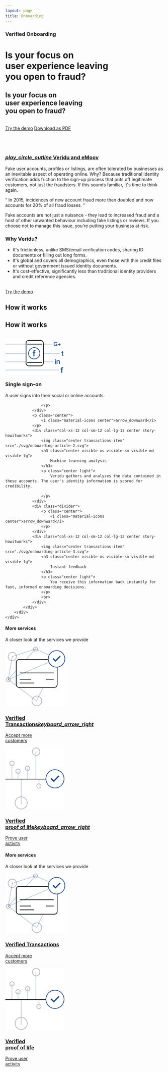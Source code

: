 ```yaml
---
layout: page
title: Onboarding
---
```


<div class="container-fluid">
    <div class="row">
        <div class="col-xs-12 col-sm-12 col-lg-12 box darkblue-bg wow animate fadeIn padding-bottom-header">
            <div class="row article-header-content">    
                <div class="col-xs-12 col-sm-7 col-lg-7 p1">
                    <div class="divider-header-3"></div>
                    <h3 class="visible-xs visible-sm visible-md visible-lg white">
                        Verified Onboarding</h3>
                    <h1 class="hidden-xs hidden-sm hidden-md visible-lg maxwidth-big-headline thin white">
                        Is your focus on<br> user experience leaving<br>  you open to fraud?</h1>
                    <h2 class="visible-xs visible-sm visible-md hidden-lg maxwidth-small-headline thin white">
                        Is your focus on<br> user experience leaving<br>  you open to fraud?
                    </h2>
                    <div class="divider-header-2"></div>
                    <br class="visible-lg">
                    <div>
                        <span class="button-width">
                            <a class="secondary-negative-button" target="blank" href="http://demo.veridu.com/onboarding/">Try the demo</a>
                        </span>
                            <a class="secondary-negative-button hidden-xs" target="blank" href="./pdf/Onboarding.pdf">Download as PDF</a>
                    </div>
                    <div class="divider-header"></div>
                    <br class="visible-sm visible-xs">
                </div>
                <br class="hidden-xs hidden-sm"><br class="hidden-xs">
                <a class="swipebox-video" href="https://www.youtube.com/watch?v=T4HiD8Hq4Jc" rel="vimeo">
                    <div class="col-xs-12 col-sm-5 col-lg-4 box story-video emoov-video worldpay-video-hover">
                        <div class="video-line">
                        </div>
                        <div class="story-video-text story-video-text-hover">
                            <h3 class="visible-xs visible-sm visible-md visible-lg" id="worlpay-text">
                                <i class="material-icons icon-position">play_circle_outline</i> Veridu and eMoov
                            </h3>
                        </div>
                    </div>
                </a>
            </div>
        </div>
    </div>
</div>

<div class="container-fluid">
    <div class="row">
        <div class="col-xs-12 col-sm-7 col-lg-8 box box-text white-bg wow animate fadeIn">
            <div class="tl-line">
            </div>
            <p class="light">
                Fake user accounts, profiles or listings, are often tolerated by businesses as an inevitable aspect of operating online. Why? Because traditional identity verification adds friction to the sign-up process that puts off legitimate customers, not just the fraudsters. If this sounds familiar, it's time to think again.
            </p>
            <q>
                In 2015, incidences of new account fraud more than doubled and now accounts for 20% of all fraud losses.
            </q>
            <p class="light">
                Fake accounts are not just a nuisance - they lead to increased fraud and a host of other unwanted behaviour including fake listings or reviews. If you choose not to manage this issue, you're putting your business at risk.
            </p>
            <h3>
            Why Veridu?
            </h3>
            <ul class="light">
                <li>
                    It's frictionless, unlike SMS/email verification codes, sharing ID documents or filling out long forms.
                </li>
                <li>
                    It's global and covers all demographics, even those with thin credit files or without government issued identity documents.
                </li>
                <li>
                    It's cost-effective, significantly less than traditional identity providers and credit reference agencies.
                </li>
            </ul>
            <br>
            <a href="http://demo.veridu.com/payments/">
                <div class="demo-button-onboarding">
                    <div>
                        <a class="secondary-negative-button" href="http://demo.veridu.com/payments/">Try the demo</a>
                    </div>
                </div>
                <div class="col-xs-12 col-sm-12 col-lg-12 story-demo onboarding-demo">
                </div>
            </a>
        </div>
        <div class="col-xs-12 col-sm-5 col-lg-4 box box-text wow animate fadeIn">
            <div class="tl-line">
            </div>
            <h2 class="visible-lg center thin">How it works</h2>
            <h2 class="hidden-lg center thin">How it works</h2>
            <br>
            <div class="row">
                <div class="col-xs-12 col-sm-12 col-lg-12 center story-howitworks divider">
                    <img class="center transactions-item" src="./svg/onboarding-article-1.svg">
                    <h3 class="center visible-xs visible-sm visible-md visible-lg">
                        Single sign-on 
                    </h3>
                    <p class="center light">
                        A user signs into their social or online accounts.

                    </p>
                </div>
                <p class="center">
                    <i class="material-icons center">arrow_downward</i>
                </p>
                <div class="col-xs-12 col-sm-12 col-lg-12 center story-howitworks">
                    <img class="center transactions-item" src="./svg/onboarding-article-2.svg">
                    <h3 class="center visible-xs visible-sm visible-md visible-lg">
                        Machine learning analysis
                    </h3>
                    <p class="center light">
                        Veridu gathers and analyses the data contained in these accounts. The user's identity information is scored for credibility.

                    </p>
                </div>
                <div class="divider">
                    <p class="center">
                        <i class="material-icons center">arrow_downward</i>
                    </p>
                </div>
                <div class="col-xs-12 col-sm-12 col-lg-12 center story-howitworks">
                    <img class="center transactions-item" src="./svg/onboarding-article-3.svg">
                    <h3 class="center visible-xs visible-sm visible-md visible-lg">
                        Instant feedback
                    </h3>
                    <p class="center light">
                        You receive this information back instantly for fast, informed onboarding decisions.
                    </p>
                    <br>
                </div>
            </div>
        </div>
    </div>
</div>

<div class="visible-lg hidden-xs container-fluid wow animate fadeIn divider">
    <div class="row">
        <div class="col-xs-12 col-sm-4 col-lg-3 box heading-solutions">
            <h4 class="visible-xs visible-sm visible-md visible-lg white">More services</h4>
            <p class="maxwidth light solutionsh3 white">
                A closer look at the services we provide                
            </p>
        </div>
        <a href="./transactions.html">
            <div class="col-xs-12 col-sm-4 col-lg-3 box story-product transactions-icons transaction-product">
                <div class="tl-line transaction-line">
                </div>
                <div class="row">
                    <div class="col-xs-6 col-sm-6 col-lg-5">
                        <img class="solutions-item" src="./svg/creditcard-1.svg">
                    </div>
                    <div class="col-xs-6 col-sm-6 col-lg-7">
                        <h3 class="visible-xs visible-sm visible-md visible-lg darkblue">
                            Verified<br>Transactions<i class="material-icons icon-position">keyboard_arrow_right</i>
                        </h3>
                        <p class="maxwidth light solutionsh3">
                            Accept more<br> customers
                        </p>
                    </div>
                </div>
            </div>
        </a>
        <a href="./activity.html">              
            <div class="col-xs-12 col-sm-4 col-lg-3 box story-product activity-icons activity-product">
                <div class="tl-line activity-line">
                </div>
                <div class="row">
                    <div class="col-xs-6 col-sm-6 col-lg-5">
                        <img class="solutions-item activity" src="./svg/activity-1.svg">
                    </div>
                    <div class="col-xs-6 col-sm-6 col-lg-7">
                        <h3 class="visible-xs visible-sm visible-md visible-lg darkblue">
                            Verified<br>proof of life<i class="material-icons icon-position">keyboard_arrow_right</i>
                        </h3>
                        <p class="maxwidth light solutionsh3">
                            Prove user<br>activity              
                        </p>
                    </div>
                </div>
            </div>
        </a>
    </div>
</div>
<div class="hidden-lg visible-xs visible-sm visible-md container-fluid wow animate fadeIn divider">
    <div class="row">
            <div class="col-xs-6 col-sm-4 col-lg-4 box heading-solutions-md">
                <h4 class="visible-xs visible-sm visible-md visible-lg white">More services</h4>
                <p class="maxwidth light solutionsh3 white">
                    A closer look at the services we provide            
                </p>
            </div>
        <a href="./transactions.html">
            <div class="col-xs-6 col-sm-4 col-lg-4 box story-product-md transactions-icons transaction-product">
                <div class="tl-line transaction-line">
                </div>
                <img class="solutions-item" src="./svg/creditcard-1.svg">
                <h3 class="visible-xs visible-sm visible-md visible-lg darkblue solutionsh3">
                    Verified Transactions
                </h3>
                <p class="maxwidth light solutionsh3">
                    Accept more<br> customers
                </p>
            </div>
        </a>
        <a href="./activity.html">              
            <div class="col-xs-6 col-sm-4 col-lg-4  box story-product-md activity-icons" id="activity-product">
                <div class="tl-line" id="activity-line">
                </div>
                <img class="solutions-item activity" src="./svg/activity-1.svg">
                <h3 class="visible-xs visible-sm visible-md visible-lg darkblue solutionsh3">
                    Verified<br> proof of life
                </h3>
                <p class="maxwidth light solutionsh3">
                    Prove user<br>activity                  
                </p>
            </div>
        </a>
    </div>
</div>
